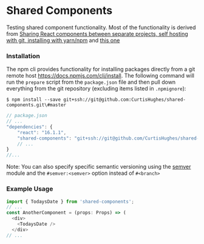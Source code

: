 # Shared Components
Testing shared component functionality. Most of the functionality is derived from [Sharing React components between separate projects, self hosting with git, installing with yarn/npm](https://medium.com/@Powderham/sharing-react-components-between-separate-projects-self-hosting-with-git-installing-with-yarn-npm-d3275b64239c)
and [this one](https://medium.com/dailyjs/building-a-react-component-with-webpack-publish-to-npm-deploy-to-github-guide-6927f60b3220)


### Installation
The npm cli provides functionality for installing packages directly from a git remote host https://docs.npmjs.com/cli/install. 
The following command will run the `prepare` script from the `package.json` file and then pull down everything from the git repository (excluding items listed in `.npmignore`):
```
$ npm install --save git+ssh://git@github.com:CurtisHughes/shared-components.git\#master
```

```javascript
// package.json
// ...
"dependencies": {
    "react": "16.1.1",
    "shared-components": "git+ssh://git@github.com/CurtisHughes/shared-components.git\#master",
    // ...
}
//...    
```

Note: You can also specify specific semantic versioning using the [semver](https://github.com/npm/node-semver) module and the `#semver:<semver>` option instead of `#<branch>`

### Example Usage
```javascript
import { TodaysDate } from 'shared-components';
// ...
const AnotherComponent = (props: Props) => (
  <div>
    <TodaysDate />
  </div>
// ...
```